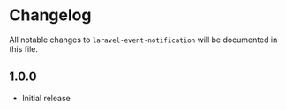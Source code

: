 # Changelog
All notable changes to ```laravel-event-notification``` will be documented in this file.

## 1.0.0

* Initial release
